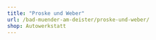 ```yaml
---
title: "Proske und Weber"
url: /bad-muender-am-deister/proske-und-weber/
shop: Autowerkstatt
---
```

